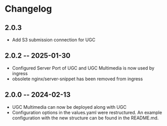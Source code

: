 # Changelog

## 2.0.3

- Add S3 submission connection for UGC

## 2.0.2 -- 2025-01-30

- Configured Server Port of UGC and UGC Multimedia is now used by ingress
- obsolete nginx/server-snippet has been removed from ingress

## 2.0.0 -- 2024-02-13

- UGC Multimedia can now be deployed along with UGC
- Configuration options in the values.yaml were restructured. An example configuration with the new structure can be found in the README.md.